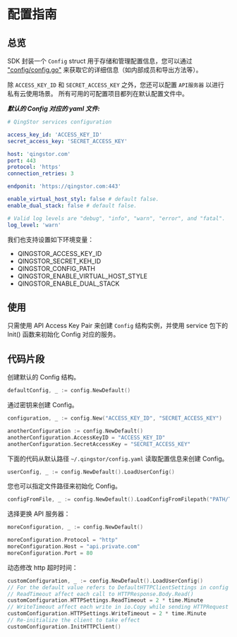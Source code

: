 # 配置指南

## 总览

SDK 封装一个 `Config` struct 用于存储和管理配置信息，您可以通过 ["config/config.go"](https://github.com/qingstor/qingstor-sdk-go/blob/master/config/config.go) 来获取它的详细信息（如内部成员和导出方法等）。

除 `ACCESS_KEY_ID` 和 `SECRET_ACCESS_KEY` 之外，您还可以配置 `API服务器` 以进行私有云使用场景。 所有可用的可配置项目都列在默认配置文件中。

___默认的 Config 对应的 yaml 文件:___

``` yaml
# QingStor services configuration

access_key_id: 'ACCESS_KEY_ID'
secret_access_key: 'SECRET_ACCESS_KEY'

host: 'qingstor.com'
port: 443
protocol: 'https'
connection_retries: 3

endponit: 'https://qingstor.com:443'

enable_virtual_host_styl: false # default false.
enable_dual_stack: false # default false.

# Valid log levels are "debug", "info", "warn", "error", and "fatal".
log_level: 'warn'
```

我们也支持设置如下环境变量：

- QINGSTOR_ACCESS_KEY_ID
- QINGSTOR_SECRET_KEH_ID
- QINGSTOR_CONFIG_PATH
- QINGSTOR_ENABLE_VIRTUAL_HOST_STYLE
- QINGSTOR_ENABLE_DUAL_STACK


## 使用

只需使用 API Access Key Pair 来创建 `Config` 结构实例，并使用 service 包下的Init() 函数来初始化 Config 对应的服务。

## 代码片段

创建默认的 Config 结构。

```go
defaultConfig, _ := config.NewDefault()
```

通过密钥来创建 Config。

```go
configuration, _ := config.New("ACCESS_KEY_ID", "SECRET_ACCESS_KEY")

anotherConfiguration := config.NewDefault()
anotherConfiguration.AccessKeyID = "ACCESS_KEY_ID"
anotherConfiguration.SecretAccessKey = "SECRET_ACCESS_KEY"
```

下面的代码从默认路径 `~/.qingstor/config.yaml` 读取配置信息来创建 Config。

```go
userConfig, _ := config.NewDefault().LoadUserConfig()
```

您也可以指定文件路径来初始化 Config。

```go
configFromFile, _ := config.NewDefault().LoadConfigFromFilepath("PATH/TO/FILE")
```

选择更换 API 服务器：

```go
moreConfiguration, _ := config.NewDefault()

moreConfiguration.Protocol = "http"
moreConfiguration.Host = "api.private.com"
moreConfiguration.Port = 80
```

动态修改 http 超时时间：

```go
customConfiguration, _ := config.NewDefault().LoadUserConfig()
// For the default value refers to DefaultHTTPClientSettings in config package
// ReadTimeout affect each call to HTTPResponse.Body.Read()
customConfiguration.HTTPSettings.ReadTimeout = 2 * time.Minute
// WriteTimeout affect each write in io.Copy while sending HTTPRequest
customConfiguration.HTTPSettings.WriteTimeout = 2 * time.Minute
// Re-initialize the client to take effect
customConfiguration.InitHTTPClient()
```
